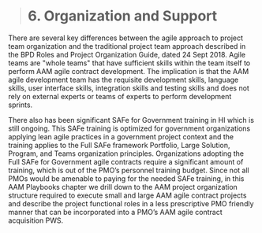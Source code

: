 > # **6.** Organization and Support

There are several key differences between the agile approach to project team organization and the traditional project team approach described in the BPD Roles and Project Organization Guide, dated 24 Sept 2018. Agile teams are "whole teams" that have sufficient skills within the team itself to perform AAM agile contract development. The implication is that the AAM agile development team has the requisite development skills, language skills, user interface skills, integration skills and testing skills and does not rely on external experts or teams of experts to perform development sprints.

There also has been significant SAFe for Government training in HI which is still ongoing. This SAFe training is optimized for government organizations applying lean agile practices in a government project context and the training applies to the Full SAFe framework Portfolio, Large Solution, Program, and Teams organization principles. Organizations adopting the Full SAFe for Government agile contracts require a significant amount of training, which is out of the PMO’s personnel training budget. Since not all PMOs would be amenable to paying for the needed SAFe training, in this AAM Playbooks chapter we drill down to the AAM project organization structure required to execute small and large AAM agile contract projects and describe the project functional roles in a less prescriptive PMO friendly manner that can be incorporated into a PMO’s AAM agile contract acquisition PWS.  
